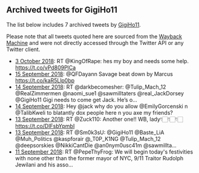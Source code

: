 ## Archived tweets for GigiHo11

The list below includes 7 archived tweets by
[GigiHo11](https://twitter.com/GigiHo11).

Please note that all tweets quoted here are sourced from the
[Wayback Machine](https://web.archive.org) and were not directly accessed through the Twitter API or
any Twitter client.

* [ 3 October 2018](https://web.archive.org/web/20181003004957/https://twitter.com/GigiHo11/status/1047287606315311105): RT @KingOfRape: hes my boy and needs some help. https://t.co/vPd809PlCa <!--1047287606315311105-->
* [15 September 2018](https://web.archive.org/web/20180915010819/https://twitter.com/GigiHo11/status/1040769246823890945): @QFDayann Savage beat down by Marcus https://t.co/kaR5Llp0bp <!--1040769246823890945-->
* [14 September 2018](https://web.archive.org/web/20180914230804/https://twitter.com/GigiHo11/status/1040738984937304064): RT @darkbecomesher: @Tulip_Mach_12 @RealZimmermen @naomi_sue1 @sawmilltaters @real_JackDorsey @GigiHo11 Gigi needs to come get Jack. He’s o… <!--1040738984937304064-->
* [14 September 2018](https://web.archive.org/web/20180915012517/https://twitter.com/gigiho11/status/1040405506098126853?lang=en-gb): Hey  @jack  why do you allow  @EmilyGorcenski  n  @TalibKweli  to blatantly dox people here n you axe my friends? <!--1040405506098126853-->
* [13 September 2018](https://web.archive.org/web/20180913213918/https://twitter.com/GigiHo11/status/1040354258221256704): RT @Zuck110: Another one!! WB, lady👇🏻👇🏻👇🏻 https://t.co/DIFsbYpmbI <!--1040354258221256704-->
* [13 September 2018](https://web.archive.org/web/20180913162813/https://twitter.com/GigiHo11/status/1040275971537022976): RT @Sm0k3sU: @GigiHo11 @Baste_LiA @Muh_Politics @kaspforair @_T0P_K1NG @Tulip_Mach_12 @deepsorskies @NikkiCantDie @an0nym0usc41m @sawmillta… <!--1040275971537022976-->
* [11 September 2018](https://web.archive.org/web/20180911184630/https://twitter.com/GigiHo11/status/1039585995954348032): RT @PepeThyFrog: We will begin today's festivities with none other than the former mayor of NYC, 9/11 Traitor Rudolph Jewilani and his asso… <!--1039585995954348032-->
